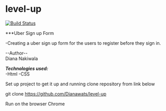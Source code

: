 # level-up

[![Build Status](https://travis-ci.org/Dianawats/level-up.svg?branch=develop)](https://travis-ci.org/Dianawats/level-up)



***Uber Sign up Form

-Creating a uber sign up form for the users to register before they sign in.

--Author--
<BR>
Diana Nakiwala

***Technologies used:*** <br>
-Html
-CSS

Set up project to get it up and running
clone repository from link below<BR>

git clone https://github.com/Dianawats/level-up

Run on the browser 
Chrome


